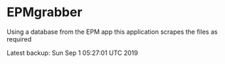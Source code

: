 # EPMgrabber
Using a database from the EPM app this application scrapes the files as required


Latest backup: Sun Sep 1 05:27:01 UTC 2019
